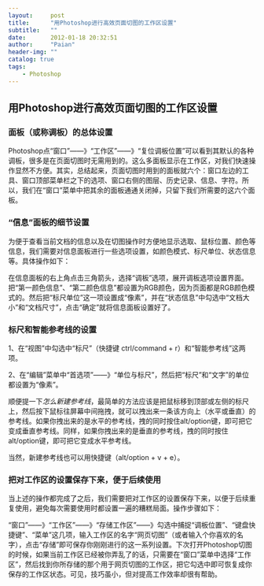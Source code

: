 ```yaml
---
layout:     post
title:      "用Photoshop进行高效页面切图的工作区设置"
subtitle:   ""
date:       2012-01-18 20:32:51
author:     "Paian"
header-img: ""
catalog: true
tags:
    - Photoshop
---
```


## 用Photoshop进行高效页面切图的工作区设置

### 面板（或称调板）的总体设置

Photoshop点“窗口”——》“工作区”——》“复位调板位置”可以看到其默认的各种调板，很多是在页面切图时无需用到的。这么多面板显示在工作区，对我们快速操作显然不方便。其实，总结起来，页面切图时用到的面板就六个：窗口左边的工具、窗口顶部菜单栏之下的选项、窗口右侧的图层、历史记录、信息、字符。所以，我们在“窗口”菜单中把其余的面板通通关闭掉，只留下我们所需要的这六个面板。

### “信息”面板的细节设置

为便于查看当前文档的信息以及在切图操作时方便地显示选取、鼠标位置、颜色等信息，我们需要对信息面板进行一些选项设置，如颜色模式、标尺单位、状态信息等。具体操作如下：

在信息面板的右上角点击三角箭头，选择“调板”选项，展开调板选项设置界面。把“第一颜色信息”、“第二颜色信息”都设置为RGB颜色，因为页面都是RGB颜色模式的。然后把“标尺单位”这一项设置成“像素”，并在“状态信息”中勾选中“文档大小”和“文档尺寸”，点击“确定”就将信息面板设置好了。

### 标尺和智能参考线的设置

1、在“视图”中勾选中“标尺”（快捷键 ctrl/command + r）和“智能参考线”这两项。

2、在“编辑”菜单中“首选项”——》“单位与标尺”，然后把“标尺”和“文字”的单位都设置为“像素”。

顺便提一下*怎么新建参考线*，最简单的方法应该是把鼠标移到顶部或左侧的标尺上，然后按下鼠标往屏幕中间拖拽，就可以拽出来一条该方向上（水平或垂直）的参考线。如果你拽出来的是水平的参考线，拽的同时按住alt/option键，即可把它变成垂直参考线。同样，如果你拽出来的是垂直的参考线，拽的同时按住alt/option键，即可把它变成水平参考线。

当然，新建参考线也可以用快捷键（alt/option + v + e）。

### 把对工作区的设置保存下来，便于后续使用

当上述的操作都完成了之后，我们需要把对工作区的设置保存下来，以便于后续重复使用，避免每次需要使用时都设置一遍的糟糕局面。操作步骤如下：

“窗口”——》“工作区”——》“存储工作区”——》勾选中捕捉“调板位置”、“键盘快捷键”、“菜单”这几项，输入工作区的名字“网页切图”（或者输入个你喜欢的名字），点击“存储”即可保存你刚刚进行的这一系列设置。下次打开Photoshop切图的时候，如果当前工作区已经被你弄乱了的话，只需要在“窗口”菜单中选择“工作区”，然后找到你所存储的那个用于网页切图的工作区，把它勾选中即可恢复成你保存的工作区状态。可见，技巧虽小，但对提高工作效率却很有帮助。

